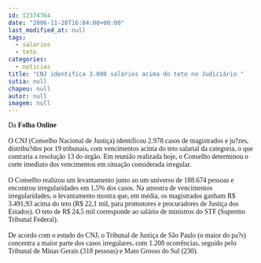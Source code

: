 ```yaml
---
id: 12374764
date: "2006-11-28T16:04:00+00:00"
last_modified_at: null
tags:
  - salarios
  - teto
categories:
  - noticias
title: "CNJ identifica 3.000 salários acima do teto no Judiciário "
sutia: null
chapeu: null
autor: null
imagem: null
---
```

<p><P><FONT face=Verdana>Da <B>Folha Online</B><BR><BR>O CNJ (Conselho Nacional de Justiça) identificou 2.978 casos de magistrados e ju?zes, distribu?dos por 19 tribunais, com vencimentos acima do teto salarial da categoria, o que contraria a resolução 13 do órgão. Em reunião realizada hoje, o Conselho determinou o corte imediato dos vencimentos em situação considerada irregular. <BR><BR>O Conselho realizou um levantamento junto ao um universo de 188.674 pessoas e encontrou irregularidades em 1,5% dos casos. Na amostra de vencimentos irregularidades, o levantamento mostra que, em média, os magistrados ganham R$ 3.491,93 acima do teto (R$ 22,1 mil, para promotores e procuradores de Justiça dos Estados). O teto de R$ 24,5 mil corresponde ao salário de ministros do STF (Supremo Tribunal Federal).<BR><BR>De acordo com o estudo do CNJ, o Tribunal de Justiça de São Paulo (o maior do pa?s) concentra a maior parte dos casos irregulares, com 1.208 ocorrências, seguido pelo Tribunal de Minas Gerais (318 pessoas) e Mato Grosso do Sul (230).</P></FONT> </p>
